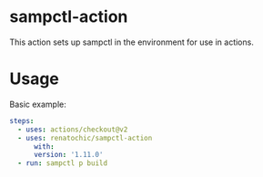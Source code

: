 # sampctl-action
This action sets up sampctl in the environment for use in actions.

# Usage
Basic example:

```yml
steps:
  - uses: actions/checkout@v2
  - uses: renatochic/sampctl-action
      with:
      version: '1.11.0'
  - run: sampctl p build
```
